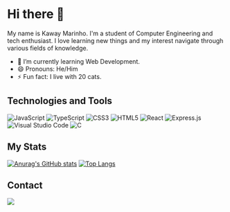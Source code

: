 # Hi there 👋

My name is Kaway Marinho.
I'm a student of Computer Engineering and tech enthusiast. I love learning new things and my interest navigate through various fields of knowledge.

- 🌱 I’m currently learning Web Development.
- 😄 Pronouns: He/Him
- ⚡ Fun fact: I live with 20 cats.

## Technologies and Tools
![JavaScript](https://img.shields.io/badge/javascript-%23F1E05A.svg?style=for-the-badge&logo=javascript&logoColor=black)
![TypeScript](https://img.shields.io/badge/typescript-%23007ACC.svg?style=for-the-badge&logo=typescript&logoColor=white)
![CSS3](https://img.shields.io/badge/css3-%231572B6.svg?style=for-the-badge&logo=css3&logoColor=white)
![HTML5](https://img.shields.io/badge/html5-%23E34F26.svg?style=for-the-badge&logo=html5&logoColor=white)
![React](https://img.shields.io/badge/react-%2320232a.svg?style=for-the-badge&logo=react&logoColor=%2361DAFB)
![Express.js](https://img.shields.io/badge/express.js-%23404d59.svg?style=for-the-badge&logo=express&logoColor=%2361DAFB)
![Visual Studio Code](https://img.shields.io/badge/Visual%20Studio%20Code-0078d7.svg?style=for-the-badge&logo=visual-studio-code&logoColor=white)
![C](https://img.shields.io/badge/c-%2300599C.svg?style=for-the-badge&logo=c&logoColor=white)


## My Stats

[![Anurag's GitHub stats](https://github-readme-stats.vercel.app/api?username=kawaym&show_icons=true&theme=dracula&line_height=27&count_private=true)](https://github.com/kawaym/github-readme-stats)
[![Top Langs](https://github-readme-stats.vercel.app/api/top-langs/?username=kawaym&langs_count=3&theme=dracula)](https://github.com/kawaym/github-readme-stats)

## Contact
<a href="https://www.linkedin.com/in/kawaym/">
 <img src="https://img.shields.io/badge/linkedin-%230077B5.svg?style=for-the-badge&logo=linkedin&logoColor=white" />
</a>
